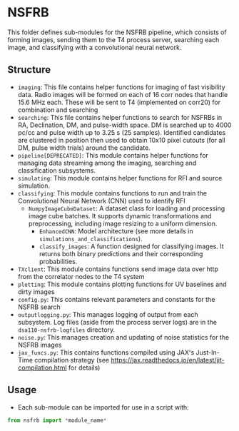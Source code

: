 # NSFRB


This folder defines sub-modules for the NSFRB pipeline, which consists of forming images, sending them to the T4 process server, searching each image, and classifying with a convolutional neural network.

## Structure

- `imaging`: This file contains helper functions for imaging of fast visibility data. Radio images will be formed on each of 16 corr nodes that handle 15.6 MHz each. These will be sent to T4 (implemented on corr20) for combination and searching
- `searching`: This file contains helper functions to search for NSFRBs in RA, Declination, DM, and pulse-width space. DM is searched up to 4000 pc/cc and pulse width up to 3.25 s (25 samples). Identified candidates are clustered in position then used to obtain 10x10 pixel cutouts (for all DM, pulse width trials) around the candidate.
- `pipeline[DEPRECATED]`: This module contains helper functions for managing data streaming among the imaging, searching and classification subsystems.
- `simulating`: This module contains helper functions for RFI and source simulation.
- `classifying`: This module contains functions to run and train the Convolutional Neural Network (CNN) used to identify RFI
	- `NumpyImageCubeDataset`: A dataset class for loading and processing image cube batches. It supports dynamic transformations and preprocessing, including image resizing to a uniform dimension.
    	- `EnhancedCNN`: Model architecture (see more details in `simulations_and_classifications`).
    	- `classify_images`: A function designed for classifying images. It returns both binary predictions and their corresponding probabilities.
- `TXclient`: This module contains functions send image data over http from the correlator nodes to the T4 system
- `plotting`: This module contains plotting functions for UV baselines and dirty images
- `config.py`: This contains relevant parameters and constants for the NSFRB search
- `outputlogging.py`: This manages logging of output from each subsystem. Log files (aside from the process server logs) are in the `dsa110-nsfrb-logfiles` directory.
- `noise.py`: This manages creation and updating of noise statistics for the NSFRB images
- `jax_funcs.py`: This contains functions compiled using JAX's Just-In-Time compilation strategy (see https://jax.readthedocs.io/en/latest/jit-compilation.html for details)

## Usage

- Each sub-module can be imported for use in a script with:

```python
from nsfrb import *module_name*
```
